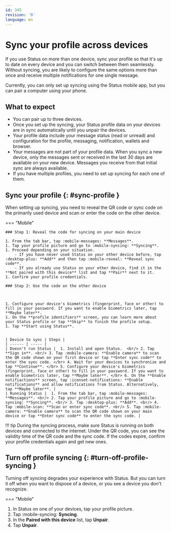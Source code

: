 ```yaml
---
id: 345
revision: '0'
language: en
---
```


# Sync your profile across devices

If you use Status on more than one device, sync your profile so that it's up to date on every device and you can switch between them seamlessly. Without syncing, you are likely to configure the same options more than once and receive multiple notifications for one single message.

Currently, you can only set up syncing using the Status mobile app, but you can pair a computer using your phone.

<!---This feature will be available on Desktop in the next major release, I'll update this article when the new release comes out.--->

## What to expect

- You can pair up to three devices.
- Once you set up the syncing, your Status profile data on your devices are in sync automatically until you unpair the devices.
- Your profile data include your message status (read or unread) and configuration for the profile, messaging, notification, wallets and browser.
- Your messages are not part of your profile data. When you sync a new device, only the messages sent or received in the last 30 days are available on your new device. Messages you receive from that initial sync are always available.
- If you have multiple profiles, you need to set up syncing for each one of them.

## Sync your profile {: #sync-profile }

When setting up syncing, you need to reveal the QR code or sync code on the primarily used device and scan or enter the code on the other device.

=== "Mobile"

    ### Step 1: Reveal the code for syncing on your main device

    1. From the tab bar, tap :mobile-messages: **Messages**.
    1. Tap your profile picture and go to :mobile-syncing: **Syncing**.
    1. Proceed depending on your situation.
        - If you have never used Status on your other device before, tap :desktop-plus: **Add** and then tap :mobile-reveal: **Reveal sync code**.
        - If you already use Status on your other device, find it in the **Not paired with this device** list and tap **Pair** next to it.
    1. Confirm your profile credentials.

    ### Step 2: Use the code on the other device



    1. Configure your device's biometrics (fingerprint, face or other) to fill in your password. If you want to enable biometrics later, tap **Maybe later**.
    1. On the **profile identifiers** screen, you can learn more about your Status profile or tap **Skip** to finish the profile setup.
    1. Tap **Start using Status**.


    | Device to sync | Steps |
    | ------ | ----- |
    | Doesn't run Status |  1. Install and open Status.  <br/> 2. Tap **Sign in**. <br/> 3. Tap :mobile-camera: **Enable camera** to scan the QR code shown on your first device or tap **Enter sync code** to enter the sync code. </br> 4. Wait for your devices to synchronize and tap **Continue**. </br> 5. Configure your device's biometrics (fingerprint, face or other) to fill in your password. If you want to enable biometrics later, tap **Maybe later**. </br> 6. On the **Enable notifiactions** screen, tap :iconset-notifications: **Enable notifications** and allow notifications from Status. Alternatively, tap **Maybe later**. |
    | Running Status |  1. From the tab bar, tap :mobile-messages: **Messages**. <br/> 2. Tap your profile picture and go to :mobile-syncing: **Syncing**. <br/> 3. Tap :desktop-plus: **Add**. <br/> 4. Tap :mobile-scan: **Scan or enter sync code**. <br/> 5. Tap :mobile-camera: **Enable camera** to scan the QR code shown on your main device or tap **Enter sync code** to enter the sync code. |

!!! tip
During the syncing process, make sure Status is running on both devices and connected to the internet. Under the QR code, you can see the validity time of the QR code and the sync code. If the codes expire, confirm your profile credentials again and get new ones.

## Turn off profile syncing {: #turn-off-profile-syncing }

Turning off syncing degrades your experience with Status. But you can turn it off when you want to dispose of a device, or you see a device you don't recognize.

=== "Mobile"

1. In Status on one of your devices, tap your profile picture.
1. Tap :mobile-syncing: **Syncing**.
1. In the **Paired with this device** list, tap **Unpair**.
1. Tap **Unpair**.
